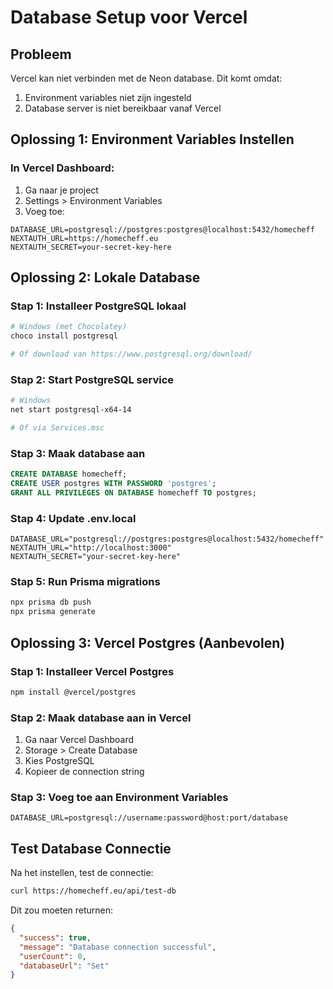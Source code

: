 # Database Setup voor Vercel

## Probleem
Vercel kan niet verbinden met de Neon database. Dit komt omdat:
1. Environment variables niet zijn ingesteld
2. Database server is niet bereikbaar vanaf Vercel

## Oplossing 1: Environment Variables Instellen

### In Vercel Dashboard:
1. Ga naar je project
2. Settings > Environment Variables
3. Voeg toe:

```
DATABASE_URL=postgresql://postgres:postgres@localhost:5432/homecheff
NEXTAUTH_URL=https://homecheff.eu
NEXTAUTH_SECRET=your-secret-key-here
```

## Oplossing 2: Lokale Database

### Stap 1: Installeer PostgreSQL lokaal
```bash
# Windows (met Chocolatey)
choco install postgresql

# Of download van https://www.postgresql.org/download/
```

### Stap 2: Start PostgreSQL service
```bash
# Windows
net start postgresql-x64-14

# Of via Services.msc
```

### Stap 3: Maak database aan
```sql
CREATE DATABASE homecheff;
CREATE USER postgres WITH PASSWORD 'postgres';
GRANT ALL PRIVILEGES ON DATABASE homecheff TO postgres;
```

### Stap 4: Update .env.local
```
DATABASE_URL="postgresql://postgres:postgres@localhost:5432/homecheff"
NEXTAUTH_URL="http://localhost:3000"
NEXTAUTH_SECRET="your-secret-key-here"
```

### Stap 5: Run Prisma migrations
```bash
npx prisma db push
npx prisma generate
```

## Oplossing 3: Vercel Postgres (Aanbevolen)

### Stap 1: Installeer Vercel Postgres
```bash
npm install @vercel/postgres
```

### Stap 2: Maak database aan in Vercel
1. Ga naar Vercel Dashboard
2. Storage > Create Database
3. Kies PostgreSQL
4. Kopieer de connection string

### Stap 3: Voeg toe aan Environment Variables
```
DATABASE_URL=postgresql://username:password@host:port/database
```

## Test Database Connectie

Na het instellen, test de connectie:
```bash
curl https://homecheff.eu/api/test-db
```

Dit zou moeten returnen:
```json
{
  "success": true,
  "message": "Database connection successful",
  "userCount": 0,
  "databaseUrl": "Set"
}
```
